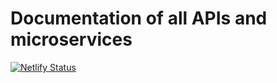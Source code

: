 # Documentation of all APIs and microservices

[![Netlify Status](https://api.netlify.com/api/v1/badges/cb389659-c300-4352-91a4-15a8373d2622/deploy-status)](https://app.netlify.com/sites/documentation-mt4/deploys)
